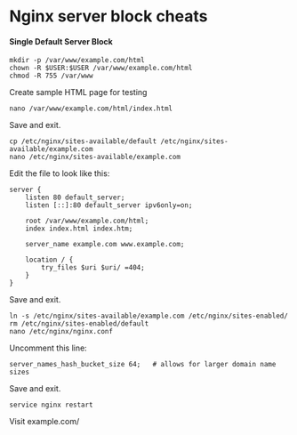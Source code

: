 Nginx server block cheats
=========================

#### Single Default Server Block

	mkdir -p /var/www/example.com/html
	chown -R $USER:$USER /var/www/example.com/html
	chmod -R 755 /var/www

Create sample HTML page for testing

	nano /var/www/example.com/html/index.html

Save and exit.

	cp /etc/nginx/sites-available/default /etc/nginx/sites-available/example.com
	nano /etc/nginx/sites-available/example.com

Edit the file to look like this: 
	
	server {
	    listen 80 default_server;
	    listen [::]:80 default_server ipv6only=on;

	    root /var/www/example.com/html;
	    index index.html index.htm;

	    server_name example.com www.example.com;

	    location / {
	        try_files $uri $uri/ =404;
	    }
	}

Save and exit.

	ln -s /etc/nginx/sites-available/example.com /etc/nginx/sites-enabled/
	rm /etc/nginx/sites-enabled/default
	nano /etc/nginx/nginx.conf

Uncomment this line:

	server_names_hash_bucket_size 64;   # allows for larger domain name sizes

Save and exit.

	service nginx restart

Visit example.com/	


